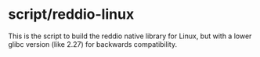 # script/reddio-linux

This is the script to build the reddio native library for Linux, but with a lower glibc version (like 2.27) for backwards compatibility.
